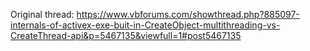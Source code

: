 Original thread: https://www.vbforums.com/showthread.php?885097-internals-of-activex-exe-buit-in-CreateObject-multithreading-vs-CreateThread-api&p=5467135&viewfull=1#post5467135
